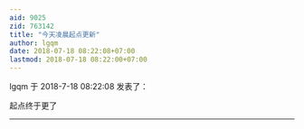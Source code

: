 ```yaml
---
aid: 9025
zid: 763142
title: "今天凌晨起点更新"
author: lgqm
date: 2018-07-18 08:22:08+07:00
lastmod: 2018-07-18 08:22:00+07:00
---
```


lgqm 于 2018-7-18 08:22:08 发表了：

起点终于更了

---
